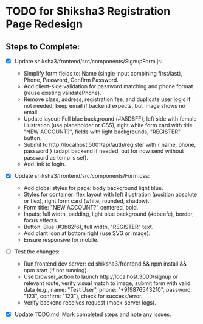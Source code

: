 # TODO for Shiksha3 Registration Page Redesign

## Steps to Complete:

- [x] Update shiksha3/frontend/src/components/SignupForm.js: 
  - Simplify form fields to: Name (single input combining first/last), Phone, Password, Confirm Password.
  - Add client-side validation for password matching and phone format (reuse existing validatePhone).
  - Remove class, address, registration fee, and duplicate user logic if not needed; keep email if backend expects, but image shows no email.
  - Update layout: Full blue background (#A5D8FF), left side with female illustration (use placeholder or CSS), right white form card with title "NEW ACCOUNT?", fields with light backgrounds, "REGISTER" button.
  - Submit to http://localhost:5001/api/auth/register with { name, phone, password } (adapt backend if needed, but for now send without password as temp is set).
  - Add link to login.

- [x] Update shiksha3/frontend/src/components/Form.css:
  - Add global styles for page: body background light blue.
  - Styles for container: flex layout with left illustration (position absolute or flex), right form card (white, rounded, shadow).
  - Form title: "NEW ACCOUNT?" centered, bold.
  - Inputs: full width, padding, light blue background (#dbeafe), border, focus effects.
  - Button: Blue (#3b82f6), full width, "REGISTER" text.
  - Add plant icon at bottom right (use SVG or image).
  - Ensure responsive for mobile.

- [ ] Test the changes:
  - Run frontend dev server: cd shiksha3/frontend && npm install && npm start (if not running).
  - Use browser_action to launch http://localhost:3000/signup or relevant route, verify visual match to image, submit form with valid data (e.g., name: "Test User", phone: "+919876543210", password: "123", confirm: "123"), check for success/error.
  - Verify backend receives request (mock-server logs).

- [x] Update TODO.md: Mark completed steps and note any issues.
